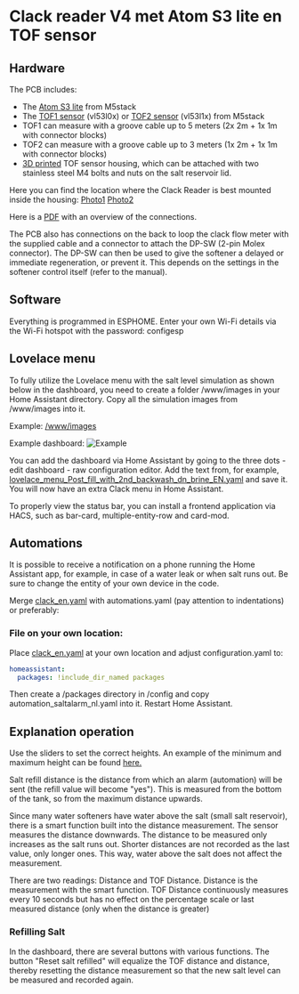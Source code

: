 
# Clack reader V4 met Atom S3 lite en TOF sensor

## Hardware
The PCB includes:
- The [Atom S3 lite](https://www.tinytronics.nl/shop/nl/development-boards/microcontroller-boards/met-wi-fi/m5stack-atom-s3-lite-esp32-s3-development-board) from M5stack
- The [TOF1 sensor](https://www.tinytronics.nl/shop/nl/platformen-en-systemen/m5stack/unit/m5stack-tof-unit)  (vl53l0x) or [TOF2 sensor](https://shop.m5stack.com/products/time-of-flight-distance-unit-vl53l1x) (vl53l1x) from M5stack
- TOF1 can measure with a groove cable up to 5 meters (2x 2m + 1x 1m with connector blocks)
- TOF2 can measure with a groove cable up to 3 meters (1x 2m + 1x 1m with connector blocks)
- [3D printed](../readme/clack_tof-holder.stl)  TOF sensor housing, which can be attached with two stainless steel M4 bolts and nuts on the salt reservoir lid.

Here you can find the location where the Clack Reader is best mounted inside the housing:
[Photo1](../readme/mount_position_image1.jpg) [Photo2](../readme/mount_position_image2.jpg)

Here is a [PDF](../readme/Clack_reader_v4_connections_on_clack_ws1.pdf) with an overview of the connections.

The PCB also has connections on the back to loop the clack flow meter with the supplied cable and a connector to attach the DP-SW (2-pin Molex connector).
The DP-SW can then be used to give the softener a delayed or immediate regeneration, or prevent it. This depends on the settings in the softener control itself (refer to the manual).

## Software
Everything is programmed in ESPHOME.
Enter your own Wi-Fi details via the Wi-Fi hotspot with the password: configesp

## Lovelace menu
To fully utilize the Lovelace menu with the salt level simulation as shown below in the dashboard, you need to create a folder /www/images in your Home Assistant directory.
Copy all the simulation images from /www/images into it.

Example: [/www/images](../www/images)

Example dashboard: 
![Example](../readme/home_assistant_menu_clack_ws_eng.jpg)

You can add the dashboard via Home Assistant by going to the three dots - edit dashboard - raw configuration editor.
Add the text from, for example, [lovelace_menu_Post_fill_with_2nd_backwash_dn_brine_EN.yaml](../home_assistant/lovelace_menu_Post_fill_with_2nd_backwash_dn_brine_EN.yaml) and save it.
You will now have an extra Clack menu in Home Assistant.

To properly view the status bar, you can install a frontend application via HACS, such as bar-card, multiple-entity-row and card-mod.


## Automations
It is possible to receive a notification on a phone running the Home Assistant app, for example, in case of a water leak or when salt runs out.
Be sure to change the entity of your own device in the code.

Merge [clack_en.yaml](../homeassistant/clack_en.yaml) with automations.yaml (pay attention to indentations) or preferably:

### File on your own location:
Place [clack_en.yaml](../homeassistant/clack_en.yaml) at your own location and adjust configuration.yaml to:

```yml
homeassistant:
  packages: !include_dir_named packages
```

Then create a /packages directory in /config and copy automation_saltalarm_nl.yaml into it.
Restart Home Assistant.

## Explanation operation

Use the sliders to set the correct heights.
An example of the minimum and maximum height can be found [here.](../readme/min_max_EN.jpg)

Salt refill distance is the distance from which an alarm (automation) will be sent (the refill value will become "yes").
This is measured from the bottom of the tank, so from the maximum distance upwards.

Since many water softeners have water above the salt (small salt reservoir), there is a smart function built into the distance measurement.
The sensor measures the distance downwards. The distance to be measured only increases as the salt runs out.
Shorter distances are not recorded as the last value, only longer ones. This way, water above the salt does not affect the measurement.

There are two readings: Distance and TOF Distance.
Distance is the measurement with the smart function. TOF Distance continuously measures every 10 seconds but has no effect on the percentage scale or last measured distance (only when the distance is greater)


### Refilling Salt

In the dashboard, there are several buttons with various functions.
The button "Reset salt refilled" will equalize the TOF distance and distance, thereby resetting the distance measurement so that the new salt level can be measured and recorded again.

